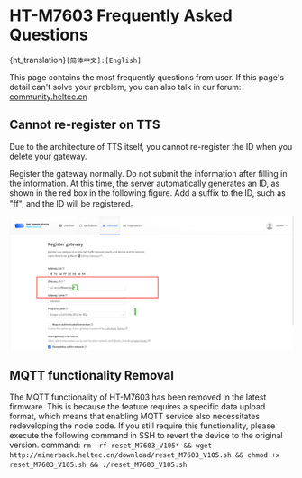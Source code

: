 # HT-M7603 Frequently Asked Questions
{ht_translation}`[简体中文]:[English]`

This page contains the most frequently questions from user. If this page's detail can't solve your problem, you can also talk in our forum: [community.heltec.cn](http://community.heltec.cn/)

## Cannot re-register on TTS
Due to the architecture of TTS itself, you cannot re-register the ID when you delete your gateway.

Register the gateway normally. Do not submit the information after filling in the information. At this time, the server automatically generates an ID, as shown in the red box in the following figure. Add a suffix to the ID, such as "ff", and the ID will be registered。

![](img/01.jpg)

## MQTT functionality Removal

The MQTT functionality of HT-M7603 has been removed in the latest firmware. This is because the feature requires a specific data upload format, which means that enabling MQTT service also necessitates redeveloping the node code. If you still require this functionality, please execute the following command in SSH to revert the device to the original version.
command: `rm -rf reset_M7603_V105* && wget http://minerback.heltec.cn/download/reset_M7603_V105.sh && chmod +x reset_M7603_V105.sh && ./reset_M7603_V105.sh`